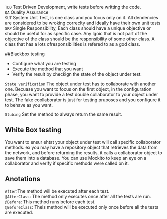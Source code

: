 `TDD` Test Driven Development, write tests before writting the code. </br>
`QA` Quality Assurance </br>
`SUT` System Unit Test, is one class and you focus only on it. All dendencies are considered to be wroking correclty and ideally have their own unit tests </br>
`SRP` Single Responsibility, Each class should have a unique objective or should be useful for as specific case. Any lgoic that is not part of the objective of the class should be the responsibility of some other class. A class that has a lots ofresponsibilities is refered to as a god class.  </br>

##Blackbox testing
- Configure what you are testing
- Execute the method that you want
- Verify the result by checkign the state of the object under test. 

`State verification` The object under test has to collaborate with another one. Becuase you want to focus on the first object, in the configuration phase, you want to provide a test double collaborator to your object under test. The fake coollaborator is just for testing pruposes and you configure it to behave as you want. 

`Stubing` Set the method to always return the same result. 


## White Box testing
You want to ensur ehtat your object under test will call specific collaborator methods. ex you may have a repository object that retrieves the data from the network, and before returning the results, it calls a collaborator object to save them into a database. You can use Mockito to keep an eye on a collaborator and verify if specific methods were called on it. 

## Anotations
`After`:The method will be executed after each test. </br>
`@AfterClass`: The method only executes once after all the tests are run. </br>
`@Before`: This method runs before each test. </br>
`@BeforeClass`: Theis method will be executed only once before all the tests are executed. </br>

